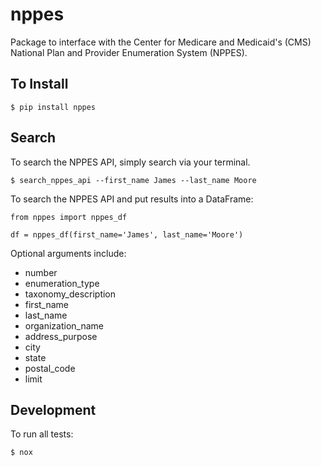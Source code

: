 # nppes

Package to interface with the Center for Medicare and Medicaid's (CMS) National Plan and Provider Enumeration System (NPPES).

## To Install

```
$ pip install nppes

```

## Search

To search the NPPES API, simply search via your terminal.

```
$ search_nppes_api --first_name James --last_name Moore

```

To search the NPPES API and put results into a DataFrame:

```
from nppes import nppes_df

df = nppes_df(first_name='James', last_name='Moore')

```

Optional arguments include:

-   number
-   enumeration_type
-   taxonomy_description
-   first_name
-   last_name
-   organization_name
-   address_purpose
-   city
-   state
-   postal_code
-   limit

## Development

To run all tests: 

    $ nox

